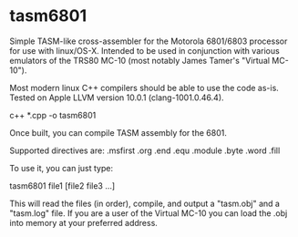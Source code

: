 # tasm6801
Simple TASM-like cross-assembler for the Motorola 6801/6803 processor for use with linux/OS-X.  Intended to be used in conjunction with various emulators of the TRS80 MC-10 (most notably James Tamer's "Virtual MC-10").

Most modern linux C++ compilers should be able to use the code as-is.  Tested on Apple LLVM version 10.0.1 (clang-1001.0.46.4).

c++ *.cpp -o tasm6801

Once built, you can compile TASM assembly for the 6801.  

Supported directives are:
.msfirst
.org
.end
.equ
.module
.byte
.word
.fill

To use it, you can just type:

tasm6801 file1 [file2 file3 ...]


This will read the files (in order), compile, and output a "tasm.obj" and a "tasm.log" file.  If you are a user of the Virtual MC-10 you can load the .obj into memory at your preferred address.
